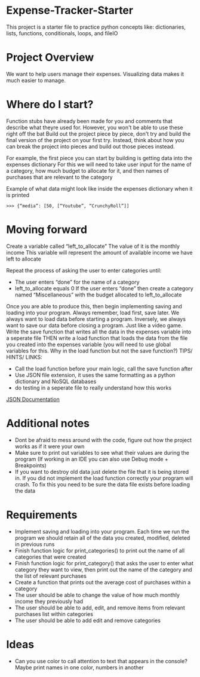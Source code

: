 # Expense-Tracker-Starter
This project is a starter file to practice python concepts like: dictionaries, lists, functions, conditionals, loops, and fileIO

# Project Overview
We want to help users manage their expenses. Visualizing data makes it much easier to manage. 

# Where do I start?
Function stubs have already been made for you and comments that describe what theyre used for. However, you won't be able to use these right off the bat
Build out the project piece by piece, don't try and build the final version of the project on your first try.
Instead, think about how you can break the project into pieces and build out those pieces instead.

For example, the first piece you can start by building is getting data into the expenses dictionary
For this we will need to take user input for the name of a category, how much budget to allocate for it, and then names of purchases that are relevant to the category

Example of what data might look like inside the expenses dictionary when it is printed
```print(expenses[“media”])
>>> {“media”: [50, [“Youtube”, “CrunchyRoll”]]
```

# Moving forward
Create a variable called “left_to_allocate”
The value of it is the monthly income
This variable will represent the amount of available income we have left to allocate

Repeat the process of asking the user to enter categories until:
  - The user enters “done” for the name of a category
  - left_to_allocate equals 0
If the user enters “done” then create a category named “Miscellaneous” with the budget allocated to left_to_allocate

Once you are able to produce this, then begin implementing saving and loading into your program. 
Always remember, load first, save later. We always want to load data before starting a program. Inversely, we always want to save our data before closing a program.  Just like a video game. 
Write the save function that writes all the data in the expenses variable into a seperate file
THEN write a load function that loads the data from the file you created into the expenses variable (you will need to use global variables for this. Why in the load function but not the save function?)
TIPS/ HINTS/ LINKS:
- Call the load function before your main logic, call the save function after
- Use JSON file extension, it uses the same formatting as a python dictionary and NoSQL databases
- do testing in a seperate file to really understand how this works

[JSON Documentation](https://docs.python.org/3/library/json.html)

# Additional notes
- Dont be afraid to mess around with the code, figure out how the project works as if it were your own
- Make sure to print out variables to see what their values are during the program (If working in an IDE you can also use Debug mode + Breakpoints)
- If you want to destroy old data just delete the file that it is being stored in. If you did not implement the load function correctly your program will crash. To fix this you need to be sure the data file exists before loading the data

# Requirements
- Implement saving and loading into your program. Each time we run the program we should retain all of the data you created, modified, deleted in previous runs
- Finish function logic for print_categories() to print out the name of all categories that were created
- Finish function logic for print_category() that asks the user to enter what category they want to view, then print out the name of the category and the list of relevant purchases
- Create a function that prints out the average cost of purchases within a category
- The user should be able to change the value of how much monthly income they previously had
- The user should be able to add, edit, and remove items from relevant purchases list within categories 
- The user should be able to add edit and remove categories 

# Ideas
- Can you use color to call attention to text that appears in the console? Maybe print names in one color, numbers in another



